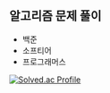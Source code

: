 ## 알고리즘 문제 풀이
* 백준
* 소프티어
* 프로그래머스

[![Solved.ac Profile](http://mazassumnida.wtf/api/v2/generate_badge?boj=dnglgl9)](https://solved.ac/dnglgl9/)
